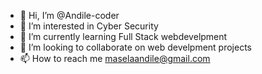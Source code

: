 - 👋 Hi, I’m @Andile-coder
- 👀 I’m interested in Cyber Security
- 🌱 I’m currently learning Full Stack webdevelpment
- 💞️ I’m looking to collaborate on web develpment projects
- 📫 How to reach me maselaandile@gmail.com

